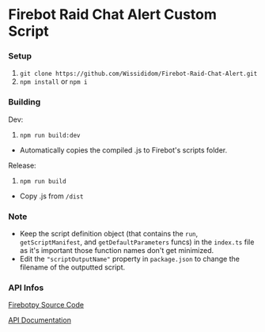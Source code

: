 # Firebot Raid Chat Alert Custom Script

### Setup

1. `git clone https://github.com/Wissididom/Firebot-Raid-Chat-Alert.git`
2. `npm install` or `npm i`

### Building

Dev:

1. `npm run build:dev`

- Automatically copies the compiled .js to Firebot's scripts folder.

Release:

1. `npm run build`

- Copy .js from `/dist`

### Note

- Keep the script definition object (that contains the `run`, `getScriptManifest`, and `getDefaultParameters` funcs) in the `index.ts` file as it's important those function names don't get minimized.
- Edit the `"scriptOutputName"` property in `package.json` to change the filename of the outputted script.

### API Infos

[Firebotpy Source Code](https://github.com/dadthegamer/Firebotpy/blob/main/Firebot.py)

[API Documentation](https://github.com/crowbartools/Firebot/wiki/API-Documentation)
